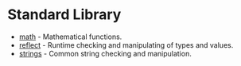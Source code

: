 # Standard Library

- [math](https://github.com/elliotchance/ok/tree/master/lib/math) - Mathematical functions.
- [reflect](https://github.com/elliotchance/ok/tree/master/lib/reflect) - Runtime checking and manipulating of types and values.
- [strings](https://github.com/elliotchance/ok/tree/master/lib/strings) - Common string checking and manipulation.
